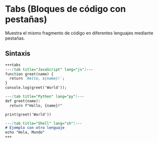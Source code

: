 # Tabs (Bloques de código con pestañas)

Muestra el mismo fragmento de código en diferentes lenguajes mediante pestañas.

## Sintaxis

````markdown
+++tabs
---[tab title="JavaScript" lang="js"]---
function greet(name) {
  return `Hello, ${name}!`;
}
console.log(greet('World'));

---[tab title="Python" lang="py"]---
def greet(name):
  return f"Hello, {name}!"

print(greet('World'))

---[tab title="Shell" lang="sh"]---
# Ejemplo con otro lenguaje
echo "Hola, Mundo"
+++
````
